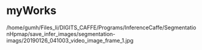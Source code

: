 # myWorks
/home/gumh/Files_li/DIGITS_CAFFE/Programs/InferenceCaffe/SegmentationHpmap/save_infer_images/segmentation-imags/20190126_041003_video_image_frame_1.jpg
